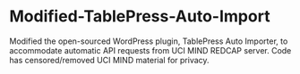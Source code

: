 # Modified-TablePress-Auto-Import
Modified the open-sourced WordPress plugin, TablePress Auto Importer, to accommodate automatic API requests from UCI MIND REDCAP server. Code has censored/removed UCI MIND material for privacy.
